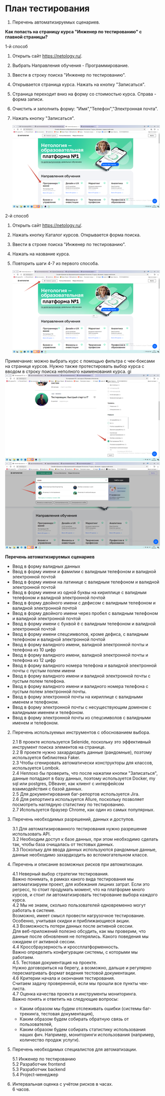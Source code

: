 # План тестирования
1. Перечень автоматизируемых сценариев.

**Как попасть на страницу курса "Инженер по тестированию" с главной страницы?**

1-й способ

1. Открыть сайт https://netology.ru/.
2. Выбрать Направления обучения - Программирование.
3. Ввести в строку поиска "Инженер по тестированию".
4. Открывается страница курса. Нажать на кнопку "Записаться".
5. Страница переходит вниз на форму со стоимостью курса. Справа - форма записи.
6. Очистить и заполнить форму: "Имя","Телефон","Электронная почта".
7. Нажать кнопку "Записаться".

   ![img.png](img.png)

2-й способ

1. Открыть сайт https://netology.ru/.
2. Нажать кнопку Каталог курсов. Открывается форма поиска.
3. Ввести в строке поиска "Инженер по тестированию".
4. Нажать на название курса.
5. Повторить шаги 4-7 из первого способа.

   ![img_1.png](img_1.png)

Примечание: можно выбрать курс с помощью фильтра с чек-боксами на странице курсов. Нужно также протестировать выбор курса с вводом в строку поиска неполного наименования курса.
gi
![img_3.png](img_3.png)
![img_2.png](img_2.png)

**Перечень автоматизируемых сценариев**
* Ввод в форму валидных данных
* Ввод в форму имени и фамилии с валидным телефоном и валидной электронной почтой
* Ввод в форму имени на латинице с валидным телефоном и валидной электронной почтой
* Ввод в форму имени из одной буквы на кириллице с валидным телефоном и валидной электронной почтой
* Ввод в форму двойного имени с дефисом с валидным телефоном и валидной электронной почтой
* Ввод в форму двойного имени через пробел с валидным телефоном и валидной электронной почтой
* Ввод в форму имени с буквой ё с валидным телефоном и валидной электронной почтой
* Ввод в форму имени спецсимволов, кроме дефиса, с валидным телефоном и валидной электронной почтой
* Ввод в форму валидного имени, валидной электронной почты и телефона из 10 цифр
* Ввод в форму валидного имени, валидной электронной почты и телефона из 12 цифр
* Ввод в форму валидного номера телефона и валидной электронной почты с пустым полем имени
* Ввод в форму валидного имени и валидной электронной почты с пустым полем телефона.
* Ввод в форму валидного имени и валидного номера телефона с пустым полем электронной почты.
* Ввод в форму электронной почты на кириллице с валидными именем и телефоном.
* Ввод в форму электронной почты с несуществующим доменом с валидными именем и телефоном.
* Ввод в форму электронной почты из спецсимволов с валидными именем и телефоном.

2. Перечень используемых инструментов с обоснованием выбора.<br>

   2.1 В проекте используется Selenide, поскольку это эффективный инструмент поиска элементов на странице.<br>
   2.2 В проекте нужно захардкодить данные (рандомные), поэтому используется библиотека Faker.<br>
   2.3 Чтобы сгенировать автоматически конструкторы для классов, используется Lombok.<br>
   2.4 Неплохо бы проверить, что после нажатии кнопки "Записаться", данные попадают в базу данных, поэтому используется Docker, my sql или postgres, DBeaver, как клиент с интерфейсом взаимодействия с базой данных.<br>
   2.5 Для документирования баг-репортов используется Jira.<br>
   2.6 Для репортинга используется Allure, поскольку позволяет посмотреть наглядную статистику по тестированию.<br>
   2.7 Используется браузер Chrome, как один из самых популярных.

3. Перечень необходимых разрешений, данных и доступов.<br>

   3.1 Для автоматизированного тестирования нужно разрешение использовать API.<br>
   3.2 Необходим доступ к базе данных, при этом необходимо сделать так, чтобы база очищалась от тестовых данных.<br>
   3.3 Поскольку для ввода данных используются рандомные данные, данные необходимо захардкодить во вспомогательном классе.<br>

4. Перечень и описание возможных рисков при автоматизации.<br>

   4.1 Неверный выбор стратегии тестирования. <br> 
   Важно понимать, в рамках какого вида тестирования мы автоматизируем проект, для избежания лишних затрат. Если это регресс, то стоит продумать момент, что на платформе много курсов, и стоит ли автоматизировать тестирование выбора каждого курса.<br>
   4.2 Мы не знаем, сколько пользователей одновременно могут работать в системе.<br>
   Возможно, имеет смысл провести нагрузочное тестирование. Особенно, учитывая скидки и приближающиеся акции.<br>
   4.3 Возможность потери данных после активной сессии.<br>
   Для веб-приложений полезно обсудить, как мы проверим, что данные после обновления не потерялись. Какого поведения мы ожидаем от активной сессии.<br>
   4.4 Кроссбраузерность и кроссплатформенность. <br>
   Важно определить конфигурации системы, с которыми мы работаем. <br>
   4.5. Тестовая документация на проекте.<br>
   Нужно договориться на берегу, а возможно, дальше и регулярно пересматривать формат ведения тестовой документации.<br>
   4.6 Критерии начала и окончания тестирования.<br>
   Считаем задачу проверенной, если мы прошли все пункты чек-листа.<br>
   4.7 Оценка качества проекта и инструменты мониторинга.<br>
   Важно понять и ответить на следующие вопросы:
    * Каким образом мы будем отслеживать ошибки (системы баг-трекинга, тестовая документация),
    * Каким образом будем собирать обратную связь от пользователей,
    * Каким образом будем собирать статистику использования наших фич.
      Например, мониторинги использования (например, количество продаж услуги).


5. Перечень необходимых специалистов для автоматизации.

   5.1 Инженер по тестированию <br>
   5.2 Разработчик frontend <br>
   5.3 Разработчик backend <br>
   5.4 Project-менеджер <br>


6. Интервальная оценка с учётом рисков в часах. <br>
   6 часов.
